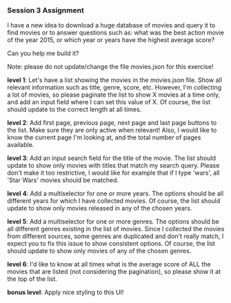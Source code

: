 ### Session 3 Assignment

I have a new idea to download a huge database of movies and query it to find movies or to answer questions such as: what was the best action movie of the year 2015, or which year or years have the highest average score?

Can you help me build it?

Note: please do not update/change the file movies.json for this exercise!

**level 1**: Let's have a list showing the movies in the movies.json file. Show all relevant information such as title, genre, score, etc. However, I'm collecting a lot of movies, so please paginate the list to show X movies at a time only, and add an input field where I can set this value of X. Of course, the list should update to the correct length at all times.

**level 2**: Add first page, previous page, next page and last page buttons to the list. Make sure they are only active when relevant! Also, I would like to know the current page I'm looking at, and the total number of pages available.

**level 3**: Add an input search field for the title of the movie. The list should update to show only movies with titles that match my search query. Please don't make it too restrictive, I would like for example that if I type 'wars', all 'Star Wars' movies should be matched.

**level 4**: Add a multiselector for one or more years. The options should be all different years for which I have collected movies. Of course, the list should update to show only movies released in any of the chosen years.

**level 5**: Add a multiselector for one or more genres. The options should be all different genres existing in the list of movies. Since I collected the movies from different sources, some genres are duplicated and don't really match, I expect you to fix this issue to show consistent options. Of course, the list should update to show only movies of any of the chosen genres.

**level 6**: I'd like to know at all times what is the average score of ALL the movies that are listed (not considering the pagination), so please show it at the top of the list.

**bonus level**: Apply nice styling to this UI!